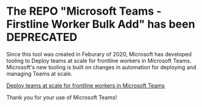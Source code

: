 # The REPO "Microsoft Teams - Firstline Worker Bulk Add" has been DEPRECATED

Since this tool was created in Feburary of 2020, Microsoft has developed tooling to Deploy teams at scale for frontline workers in Microsoft Teams. Microsoft's new tooling is built on changes in automation for deploying and managing Teams at scale.

[Deploy teams at scale for frontline workers in Microsoft Teams](https://docs.microsoft.com/en-us/microsoft-365/frontline/deploy-teams-at-scale?view=o365-worldwide)

Thank you for your use of Microsoft Teams!


